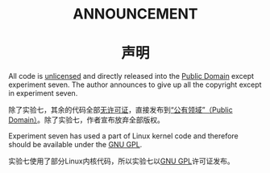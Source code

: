 <h1 align="center" style="text-align:center">ANNOUNCEMENT</h1>

<h1 align="center" style="text-align:center">声明</h1>


All code is [unlicensed](http://unlicense.org/) and directly released into the [Public Domain](http://en.wikipedia.org/wiki/Public_Domain) except experiment seven. The author announces to give up all the copyright except in experiment seven.

除了实验七，其余的代码全部[无许可证](http://unlicense.org/)，直接发布到[“公有领域”（Public Domain）](http://zh.wikipedia.org/wiki/%E5%85%AC%E6%9C%89%E9%A2%86%E5%9F%9F)。除了实验七，作者宣布放弃全部版权。

Experiment seven has used a part of Linux kernel code and therefore should be available under the [GNU GPL](http://www.gnu.org/copyleft/gpl.html).

实验七使用了部分Linux内核代码，所以实验七以[GNU GPL](http://www.gnu.org/copyleft/gpl.html)许可证发布。

